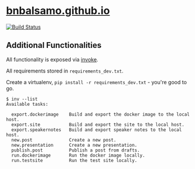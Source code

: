 # [bnbalsamo.github.io](https://bnbalsamo.github.io)

[![Build Status](https://travis-ci.org/bnbalsamo/bnbalsamo.github.io.svg?branch=master)](https://travis-ci.org/bnbalsamo/bnbalsamo.github.io)

## Additional Functionalities

All functionality is exposed via [invoke](http://www.pyinvoke.org/).

All requirements stored in `requirements_dev.txt`.

Create a virtualenv, `pip install -r requirements_dev.txt` - you're good to go.

```
$ inv --list
Available tasks:

  export.dockerimage    Build and export the docker image to the local host.
  export.site           Build and export the site to the local host.
  export.speakernotes   Build and export speaker notes to the local host.
  new.post              Create a new post.
  new.presentation      Create a new presentation.
  publish.post          Publish a post from drafts.
  run.dockerimage       Run the docker image locally.
  run.testsite          Run the test site locally.
```

